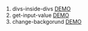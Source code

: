 1. divs-inside-divs [DEMO](https://cdn.rawgit.com/DanielaPopova/TelerikAcademy_Homeworks/e2fed534/JS%20DOM%20UI/01.%20Document%20Object%20Model/01.%20DivsInsideDivs.html)
2. get-input-value [DEMO](https://cdn.rawgit.com/DanielaPopova/TelerikAcademy_Homeworks/f1ee3bc0/JS%20DOM%20UI/01.%20Document%20Object%20Model/02.%20GetInputValue.html)
3. change-backgorund [DEMO](https://cdn.rawgit.com/DanielaPopova/TelerikAcademy_Homeworks/f1ee3bc0/JS%20DOM%20UI/01.%20Document%20Object%20Model/03.%20ChangeBackgorund.html) 